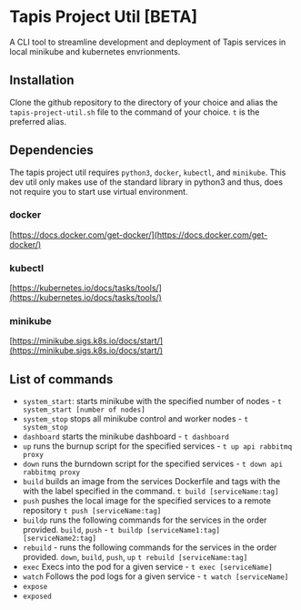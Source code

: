 # Tapis Project Util [BETA]
A CLI tool to streamline development and deployment of Tapis services in local minikube and kubernetes envrionments.

## Installation
Clone the github repository to the directory of your choice and alias the `tapis-project-util.sh` file to the command of your choice. `t` is the preferred alias.

## Dependencies
The tapis project util requires `python3`, `docker`, `kubectl`, and `minikube`.
This dev util only makes use of the standard library in python3 and thus, does not require you to start use virtual environment.

### docker
[https://docs.docker.com/get-docker/](https://docs.docker.com/get-docker/)

### kubectl
[https://kubernetes.io/docs/tasks/tools/](https://kubernetes.io/docs/tasks/tools/)

### minikube
[https://minikube.sigs.k8s.io/docs/start/](https://minikube.sigs.k8s.io/docs/start/)

## List of commands
- `system_start`: starts minikube with the specified number of nodes - `t system_start [number of nodes]`
- `system_stop` stops all minikube control and worker nodes - `t system_stop`
- `dashboard` starts the minikube dashboard - `t dashboard`
- `up` runs the burnup script for the specified services - `t up api rabbitmq proxy`
- `down` runs the burndown script for the specified services - `t down api rabbitmq proxy`
- `build` builds an image from the services Dockerfile and tags with the with the label specified in the command. `t build [serviceName:tag]`
- `push` pushes the local image for the specified services to a remote repository `t push [serviceName:tag]`
- `buildp` runs the following commands for the services in the order provided. `build`, `push` - `t buildp [serviceName1:tag] [serviceName2:tag]`
- `rebuild` - runs the following commands for the services in the order provided. `down`, `build`, `push`, `up` `t rebuild [serviceName:tag]`
- `exec` Execs into the pod for a given service - `t exec [serviceName]`
- `watch` Follows the pod logs for a given service - `t watch [serviceName]`
- `expose`
- `exposed`

